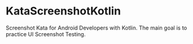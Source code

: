 # KataScreenshotKotlin
Screenshot Kata for Android Developers with Kotlin. The main goal is to practice UI Screenshot Testing.
